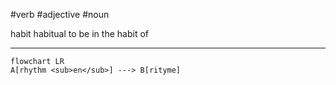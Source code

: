 #verb #adjective #noun  

habit
habitual
to be in the habit of
***
```mermaid  
flowchart LR
A[rhythm <sub>en</sub>] ---> B[rityme]
```